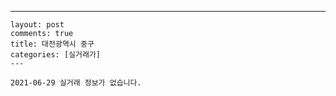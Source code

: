 ---
    layout: post
    comments: true
    title: 대전광역시 중구
    categories: [실거래가]
    ---

    2021-06-29 실거래 정보가 없습니다.

    